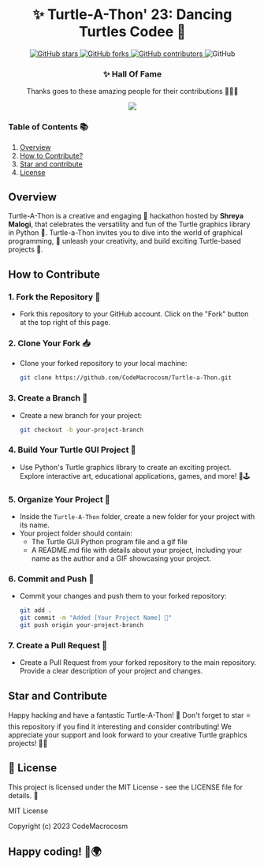 



<div align="center">

# ✨ Turtle-A-Thon' 23:  Dancing Turtles Codee 🐢

</div>
<p align="center">
  <a href="https://github.com/CodeMacrocosm/Turtle-a-Thon/stargazers">
    <img src="https://img.shields.io/github/stars/codemacrocosm/Turtle-a-Thon?style=flat-square" alt="GitHub stars">
  </a>
  <a href="https://github.com/CodeMacrocosm/Turtle-a-Thon/network">
    <img src="https://img.shields.io/github/forks/CodeMacrocosm/Turtle-a-Thon?style=flat-square" alt="GitHub forks">
  </a>
  <a href="https://github.com/codemacrocosm/Turtle-a-Thon/graphs/contributors">
    <img src="https://img.shields.io/github/contributors/codemacrocosm/Turtle-a-Thon.svg" alt="GitHub contributors">
  </a>
  <img src="https://img.shields.io/github/license/CodeMacrocosm/Turtle-a-Thon" alt="GitHub">
</p>

<div align="center">

### ✨ Hall Of Fame

Thanks goes to these amazing people for their contributions 🎉🎉🎉

<a href="https://github.com/codeMacrocosm/Turtle-a-Thon/graphs/contributors">
  <img src="https://contrib.rocks/image?repo=codeMacrocosm/Turtle-a-Thon" />
</a>

</div>




### Table of Contents 📚

1. [Overview](#overview)
3. [How to Contribute?](#how-to-contribute)
4. [Star and contribute](https://github.com/CodeMacrocosm/Turtle-a-Thon/edit/main/README.md#star-and-contribute)
5. [License](#-license)



## Overview
Turtle-A-Thon is a creative and engaging 🚀 hackathon hosted by **Shreya Malogi**, that celebrates the versatility and fun of the Turtle graphics library in Python 🐢. Turtle-a-Thon invites you to dive into the world of graphical programming,  🌿 unleash your creativity, and build exciting Turtle-based projects 📂.

## How to Contribute 

### 1. Fork the Repository 🍴
- Fork this repository to your GitHub account. Click on the "Fork" button at the top right of this page.

### 2. Clone Your Fork 📥
- Clone your forked repository to your local machine:
  ```bash
  git clone https://github.com/CodeMacrocosm/Turtle-a-Thon.git
  ```

### 3. Create a Branch 🌿
- Create a new branch for your project:
  ```bash
  git checkout -b your-project-branch
  ```

### 4. Build Your Turtle GUI Project 🚀
- Use Python's Turtle graphics library to create an exciting project. Explore interactive art, educational applications, games, and more! 🎨🕹️

### 5. Organize Your Project 📂
- Inside the `Turtle-A-Thon` folder, create a new folder for your project with its name.
- Your project folder should contain:
  - The Turtle GUI Python program file and a gif file
  - A README.md file with details about your project, including your name as the author and a GIF showcasing your project.

### 6. Commit and Push 🚢
- Commit your changes and push them to your forked repository:
  ```bash
  git add .
  git commit -m "Added [Your Project Name] 🚀"
  git push origin your-project-branch
  ```

### 7. Create a Pull Request 🌈
- Create a Pull Request from your forked repository to the main repository. Provide a clear description of your project and changes.


## Star and Contribute
Happy hacking and have a fantastic Turtle-A-Thon! 🎉 Don't forget to star ⭐ this repository if you find it interesting and consider contributing! We appreciate your support and look forward to your creative Turtle graphics projects! 🎨🐢

##  📄 License
This project is licensed under the MIT License - see the LICENSE file for details. 📜

MIT License

Copyright (c) 2023 CodeMacrocosm

##  Happy coding! 🚀🌍

